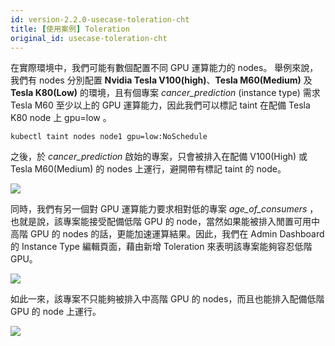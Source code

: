 ```yaml
---
id: version-2.2.0-usecase-toleration-cht
title: [使用案例] Toleration
original_id: usecase-toleration-cht
---
```


在實際環境中，我們可能有數個配置不同 GPU 運算能力的 nodes。  舉例來說，我們有 nodes 分別配置 **Nvidia Tesla V100(high)**、**Tesla M60(Medium)** 及 **Tesla K80(Low)** 的環境，且有個專案 *cancer_prediction* (instance type) 需求 Tesla M60 至少以上的 GPU 運算能力，因此我們可以標記  taint 在配備 Tesla K80 node 上 gpu=low 。

```
kubectl taint nodes node1 gpu=low:NoSchedule
```

之後，於 *cancer_prediction* 啟始的專案，只會被排入在配備 V100(High) 或 Tesla M60(Medium) 的 nodes 上運行，避開帶有標記 taint 的 node。

![](assets/toleration_case.png)

同時，我們有另一個對 GPU 運算能力要求相對低的專案 *age_of_consumers* ，也就是說，該專案能接受配備低階 GPU 的 node，當然如果能被排入閒置可用中高階 GPU 的 nodes 的話，更能加速運算結果。因此，我們在 Admin Dashboard 的 Instance Type 編輯頁面，藉由新增 Toleration 來表明該專案能夠容忍低階 GPU。

![](assets/toleration_ex.png)

如此一來，該專案不只能夠被排入中高階 GPU 的 nodes，而且也能排入配備低階 GPU 的 node 上運行。

![](assets/toleration_case_with.png)